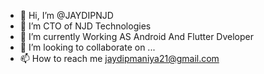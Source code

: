 - 👋 Hi, I’m @JAYDIPNJD
- 👀 I’m CTO of NJD Technologies
- 🌱 I’m currently Working AS Android And Flutter Dveloper
- 💞️ I’m looking to collaborate on ...
- 📫 How to reach me  jaydipmaniya21@gmail.com

<!---
JAYDIPNJD/JAYDIPNJD is a ✨ special ✨ repository because its `README.md` (this file) appears on your GitHub profile.
You can click the Preview link to take a look at your changes.
--->

